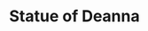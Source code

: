 ---
pid: fs269
title: Statue of Deanna
location_transcription: Franklin Square
coordinates: "[-75.150716911291, 39.955740811937]"
zipcode: 
gen_neighborhood: 
neighborhood: 
outside_phl: 
age: '8'
age_range: 6-13
instagram: 
image_file_name: fs_269.jpg
proposal_transcription: 
topic: Unknown
topic_summary: '0'
type: Other No Form
keywords_other: 
credit: Deanna
image_labels: 
twitter: 
facebook: 
permalink: "/monuments/fs269/"
layout: item-page
---